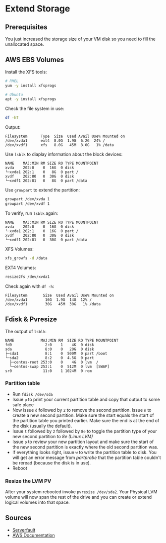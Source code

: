# Extend Storage

## Prerequisites

You just increased the storage size of your VM disk so you need to fill the unallocated space.

## AWS EBS Volumes

Install the XFS tools:

```bash
# RHEL
yum -y install xfsprogs

# Ubuntu
apt -y install xfsprogs
```

Check the file system in use:

```bash
df -hT
```

Output:

```output
Filesystem      Type  Size  Used Avail Use% Mounted on
/dev/xvda1      ext4  8.0G  1.9G  6.2G  24% /
/dev/xvdf1      xfs   8.0G   45M  8.0G   1% /data
```

Use ```lsblk``` to diaplay information about the block devices:

```output
NAME    MAJ:MIN RM SIZE RO TYPE MOUNTPOINT
xvda    202:0    0  16G  0 disk
└─xvda1 202:1    0   8G  0 part /
xvdf    202:80   0  30G  0 disk
└─xvdf1 202:81   0   8G  0 part /data
```

Use ```growpart``` to extend the partition:

```bash
growpart /dev/xvda 1
growpart /dev/xvdf 1
```

To verify, run ```lsblk``` again:

```output
NAME    MAJ:MIN RM SIZE RO TYPE MOUNTPOINT
xvda    202:0    0  16G  0 disk
└─xvda1 202:1    0  16G  0 part /
xvdf    202:80   0  30G  0 disk
└─xvdf1 202:81   0  30G  0 part /data
```

XFS Volumes:

```bash
xfs_growfs -d /data
```

EXT4 Volumes:

```bash
resize2fs /dev/xvda1
```

Check again with ```df -h```:

```output
Filesystem       Size  Used Avail Use% Mounted on
/dev/xvda1        16G  1.9G  14G  12% /
/dev/xvdf1        30G   45M  30G   1% /data
```

## Fdisk & Pvresize

The output of ```lsblk```:

```output
NAME            MAJ:MIN RM  SIZE RO TYPE MOUNTPOINT
fd0               2:0    1    4K  0 disk
sda               8:0    0   20G  0 disk
├─sda1            8:1    0  500M  0 part /boot
└─sda2            8:2    0  4.5G  0 part
  ├─centos-root 253:0    0    4G  0 lvm  /
  └─centos-swap 253:1    0  512M  0 lvm  [SWAP]
sr0              11:0    1 1024M  0 rom
```

### Partition table

* Run ```fdisk /dev/sda```
* Issue ```p``` to print your current partition table and copy that output to some safe place
* Now issue ```d``` followed by ```2``` to remove the second partition. Issue ```n``` to create a new second partition. Make sure the start equals the start of the partition table you printed earlier. Make sure the end is at the end of the disk (usually the default).
* Issue ```t``` followed by ```2``` followed by ```8e``` to toggle the partition type of your new second partition to *8e (Linux LVM)*
* Issue ```p``` to review your new partition layout and make sure the start of the new second partition is exactly where the old second partition was.
* If everything looks right, issue ```w``` to write the partition table to disk. You will get an error message from *partprobe* that the partition table couldn't be reread (because the disk is in use).
* Reboot

### Resize the LVM PV

After your system rebooted invoke ```pvresize /dev/sda2```. Your Physical LVM volume will now span the rest of the drive and you can create or extend logical volumes into that space.

## Sources

* [Serverfault](https://serverfault.com/questions/861517/centos-7-extend-partition-with-unallocated-space)
* [AWS Documentation](https://docs.aws.amazon.com/AWSEC2/latest/UserGuide/recognize-expanded-volume-linux.html)
